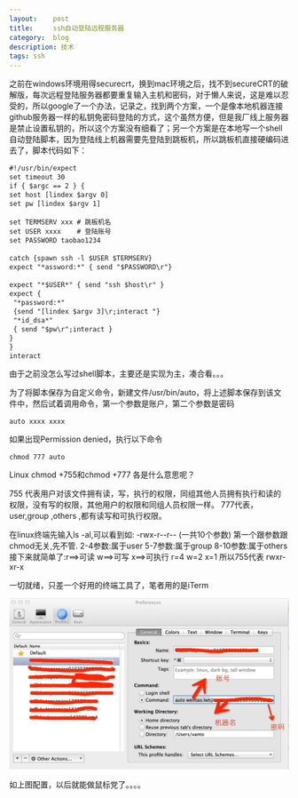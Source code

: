 ```yaml
---
layout:    post
title:     ssh自动登陆远程服务器
category:  blog
description: 技术
tags: ssh
---
```


之前在windows环境用得securecrt，换到mac环境之后，找不到secureCRT的破解版，每次远程登陆服务器都要重复输入主机和密码，对于懒人来说，这是难以忍受的，所以google了一个办法，记录之，找到两个方案，一个是像本地机器连接github服务器一样的私钥免密码登陆的方式，这个虽然方便，但是我厂线上服务器是禁止设置私钥的，所以这个方案没有细看了；另一个方案是在本地写一个shell自动登陆脚本，因为登陆线上机器需要先登陆到跳板机，所以跳板机直接硬编码进去了，脚本代码如下：

	#!/usr/bin/expect
	set timeout 30
	if { $argc == 2 } {
	set host [lindex $argv 0]
	set pw [lindex $argv 1]

	set TERMSERV xxx # 跳板机名
	set USER xxxx    # 登陆账号
	set PASSWORD taobao1234

	catch {spawn ssh -l $USER $TERMSERV}
	expect "*assword:*" { send "$PASSWORD\r"}

	expect "*$USER*" { send "ssh $host\r" }
	expect {
	 "*password:*"
	 {send "[lindex $argv 3]\r;interact "}
	 "*id_dsa*"
	 { send "$pw\r";interact }
	}
	}
	interact

由于之前没怎么写过shell脚本，主要还是实现为主，凑合看。。。

为了将脚本保存为自定义命令，新建文件/usr/bin/auto，将上述脚本保存到该文件中，然后试着调用命令，第一个参数是账户，第二个参数是密码

	auto xxxx xxxx

如果出现Permission denied，执行以下命令

	chmod 777 auto

Linux chmod +755和chmod +777 各是什么意思呢？

755 代表用户对该文件拥有读，写，执行的权限，同组其他人员拥有执行和读的权限，没有写的权限，其他用户的权限和同组人员权限一样。
777代表，user,group ,others ,都有读写和可执行权限。

在linux终端先输入ls -al,可以看到如:
   -rwx-r--r-- (一共10个参数)
第一个跟参数跟chmod无关,先不管.
2-4参数:属于user
5-7参数:属于group
8-10参数:属于others
接下来就简单了:r==>可读 w==>可写 x==>可执行
               r=4      w=2      x=1
所以755代表 rwxr-xr-x

一切就绪，只差一个好用的终端工具了，笔者用的是iTerm

![grass](/images/2014/ssh.jpg)

如上图配置，以后就能做鼠标党了。。。。











